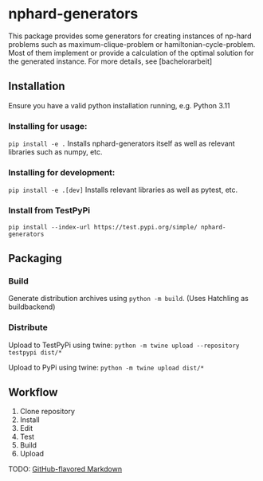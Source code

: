 # nphard-generators

This package provides some generators for creating instances of np-hard problems such as maximum-clique-problem or hamiltonian-cycle-problem.
Most of them implement or provide a calculation of the optimal solution for the generated instance.
For more details, see [bachelorarbeit]

## Installation
Ensure you have a valid python installation running, e.g. Python 3.11

### Installing for usage:
`pip install -e .` Installs nphard-generators itself as well as relevant libraries such as numpy, etc.

### Installing for development:
`pip install -e .[dev]` Installs relevant libraries as well as pytest, etc.

### Install from TestPyPi
`pip install --index-url https://test.pypi.org/simple/ nphard-generators`

## Packaging

### Build
Generate distribution archives using `python -m build`. (Uses Hatchling as buildbackend)

### Distribute
Upload to TestPyPi using twine:
`python -m twine upload --repository testpypi dist/*`

Upload to PyPi using twine:
`python -m twine upload dist/*`

## Workflow
1. Clone repository
2. Install
3. Edit
4. Test
5. Build
6. Upload

TODO:
[GitHub-flavored Markdown](https://guides.github.com/features/mastering-markdown/)